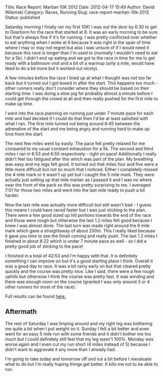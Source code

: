 Title: Race Report: Martian 10K 2012
Date: 2012-04-17 15:49
Author: David Wilemski
Category: Races, Running
Slug: race-report-martian-10k-2012
Status: published

Saturday morning I finally ran my first 10K! I was out the door by 6:30
to get to Dearborn for the race that started at 8. It was an early
morning to be sure but that\'s always fine if it\'s for running. I was
pretty conflicted over whether to eat anything when I woke at 6 because
it was right in the span of time where I may or may not regret but also
I was unsure of if I would need it because this race is longer than I\'m
used to (normally I wouldn\'t need to eat for a 5k). I didn\'t end up
eating and we got to the race in time for me to get ready with a
bathroom visit and a bit of a warmup (only a mile, would have liked to
do a bit more but it worked out nicely).

A few minutes before the race I lined up at what I thought was not too
far back but it turned out I got boxed in after the start. This happens
too much - other runners really don\'t consider where they should be
based on their starting time. I was doing a slow jog for probably almost
a minute before I could get through the crowd at all and then really
pushed for the first mile to make up time.

I went into the race planning on running just under 7 minute pace for
each mile and had decided if I could do that then I\'d be at least
satisfied with what I ran. The first mile turned out being around 6:45
between the adrenaline of the start and me being angry and running hard
to make up time from the start.

The next few miles went by easily. The pace felt pretty relaxed for me
compared to my usual constant exhaustion for a 5k. The second and third
miles I ran in 6:53 and 6:55 respectively - right on pace! Additionally
I really didn\'t feel too fatigued after this which was part of the
plan. My breathing was easy and my legs felt good. It turned out that
miles four and five were a little more difficult but not so much that I
noticed. Either I completely missed the 4 mile mark or it wasn\'t up yet
but I caught the 5 mile mark. They were actually just setting up that
mile marker as I passed it and I was no where near the front of the pack
so this was pretty surprising to me. I averaged 7:01 for those two miles
and went into the last mile ready to push a bit harder.

Now the last mile was actually more difficult but still wasn\'t bad - I
guess this means I could have raced faster but I was just sticking to
the plan. There were a few good sized up hill portions towards the end
of the race and those were rough but otherwise the last 1.2 miles felt
good because I knew I was almost done. The last turn was made right
around the 6 mile mark which gave a straightaway of about 200m. This I
really liked because it gave you time to see the finish coming and
really push. The last 1.2 miles I finished in about 8:22 which is under
7 minute pace as well - so I did a pretty good job of sticking to the
pace!

I finished in a total of 42:53 and I\'m happy with that. It is
definitely something I can improve on but it\'s a good starting place I
think. Overall it was a good day to race. It was a bit rainy early on
but that cleared pretty quickly and the course was pretty nice. Like I
said, there were a few rough uphills but otherwise I think the course
was pretty fast. It was winding and there was enough room on the course
(granted I was only around 3 or 4 other runners for most of the race).

Full results can be found
[here.](http://www.timing.runningfitsites.com/raceresults.php?RaceID=31)

Aftermath
---------

The rest of Saturday I was limping around and my right leg was bothering
me quite a bit when I put weight on it. Sunday I felt a bit better and
even went for an easy 5 mile run with some friends and it didn\'t bother
me too much but I could definitely still feel that my leg wasn\'t 100%.
Monday was worse again and I even cut my run short (4 miles instead of
5) because I didn\'t want to aggravate it any more than I already had.

I\'m going to take today and tomorrow off and ice a bit before I
reevaluate what to do but I\'m really hoping things get better. It kills
me not to be able to run.

 
